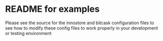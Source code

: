 README for examples
===================

Please see the source for the innostore and bitcask configuration files to see how to modify these config files to work properly in your
development or testing environment
